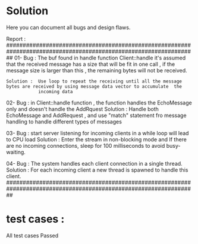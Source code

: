 # Solution

Here you can document all bugs and design flaws.

Report : 
################################################################################################################## 
01- Bug 	 : The buf found in handle function Client::handle
				it's assumed that the received message has a size that will be fit in one call 
				, if the message size is larger than this , the remaining bytes will not be received.
	 
	Solution : 	Use loop to repeat the receiving until all the message bytes are received by using message data vector to accumulate  the 
				incoming data

02-	Bug 	 : in Client::handle function , the function handles the EchoMessage only and doesn't handle the AddRquest
	Solution : Handle both EchoMessage and AddRequest , and use "match" statement fro message handling to handle
		       different types of messages	
			   
		
03- Bug 	 : start server listening for incoming clients in a while loop will lead to CPU load 
	Solution : Enter the stream in non-blocking mode and If there are no incoming connections, 
			   sleep for 100 milliseconds to avoid busy-waiting. 

04- Bug 	 : The system handles each client connection in a single thread.
	Solution : For each incoming client a new thread is spawned to handle this client.
################################################################################################################## 


# test cases :
All test cases Passed 
